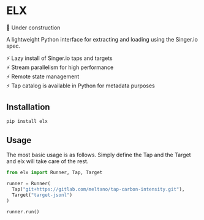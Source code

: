 # ELX

🚧 Under construction

A lightweight Python interface for extracting and loading using the Singer.io spec.

⚡ Lazy install of Singer.io taps and targets \
⚡ Stream parallelism for high performance \
⚡ Remote state management \
⚡ Tap catalog is available in Python for metadata purposes 

## Installation

```bash
pip install elx
```

## Usage
The most basic usage is as follows. Simply define the Tap and the Target and elx will take care of the rest.
```python
from elx import Runner, Tap, Target

runner = Runner(
  Tap("git+https://gitlab.com/meltano/tap-carbon-intensity.git"),
  Target("target-jsonl")
)

runner.run()
```
